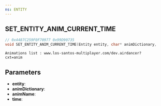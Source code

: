 ```yaml
---
ns: ENTITY
---
```

## SET_ENTITY_ANIM_CURRENT_TIME

```c
// 0x4487C259F0F70977 0x99D90735
void SET_ENTITY_ANIM_CURRENT_TIME(Entity entity, char* animDictionary, char* animName, float time);
```

```
Animations list : www.los-santos-multiplayer.com/dev.airdancer?cxt=anim  
```

## Parameters
* **entity**: 
* **animDictionary**: 
* **animName**: 
* **time**: 


